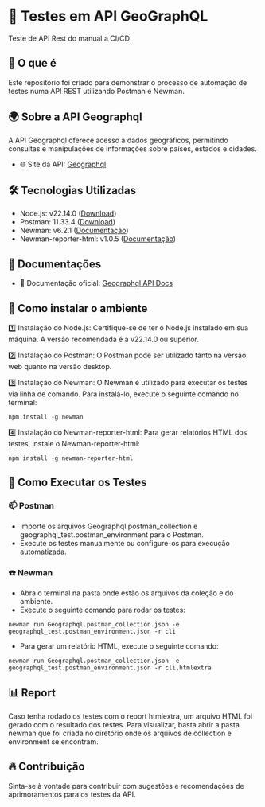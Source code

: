 # 🚀 Testes em API GeoGraphQL
Teste de API Rest do manual a CI/CD

## 🌱 O que é
Este repositório foi criado para demonstrar o processo de automação de testes numa API REST utilizando Postman e Newman.
                                                                                                      
## 🌍 Sobre a API Geographql   
A API Geographql oferece acesso a dados geográficos, permitindo consultas e manipulações de informações sobre países, estados e cidades.                                                    
- 🌐 Site da API: [Geographql](https://geographql.netlify.app/docs/intro/)             

## 🛠 Tecnologias Utilizadas
- Node.js: v22.14.0 ([Download](https://nodejs.org/en/download))
- Postman: 11.33.4 ([Download](https://www.postman.com/downloads/))
- Newman: v6.2.1 ([Documentação](https://www.npmjs.com/package/newman))
- Newman-reporter-html: v1.0.5 ([Documentação](https://www.npmjs.com/package/newman-reporter-html))

## 📂 Documentações
- 🔗 Documentação oficial: [Geographql API Docs](https://geographql.netlify.app/)

                                          
## 📌 Como instalar o ambiente
1️⃣ Instalação do Node.js: Certifique-se de ter o Node.js instalado em sua máquina. A versão recomendada é a v22.14.0 ou superior.

2️⃣ Instalação do Postman: O Postman pode ser utilizado tanto na versão web quanto na versão desktop.

3️⃣ Instalação do Newman: O Newman é utilizado para executar os testes via linha de comando. Para instalá-lo, execute o seguinte comando no terminal:
```
npm install -g newman
```

4️⃣ Instalação do Newman-reporter-html: Para gerar relatórios HTML dos testes, instale o Newman-reporter-html:
```
npm install -g newman-reporter-html
```

## 🤖 Como Executar os Testes
### 📫 Postman
- Importe os arquivos Geographql.postman_collection e geographql_test.postman_environment para o Postman.
- Execute os testes manualmente ou configure-os para execução automatizada.

### ☎️ Newman
- Abra o terminal na pasta onde estão os arquivos da coleção e do ambiente.
- Execute o seguinte comando para rodar os testes:                                                          
```                     
newman run Geographql.postman_collection.json -e geographql_test.postman_environment.json -r cli
```
- Para gerar um relatório HTML, execute o seguinte comando:
```
newman run Geographql.postman_collection.json -e geographql_test.postman_environment.json -r cli,htmlextra
```

## 📊 Report
Caso tenha rodado os testes com o report htmlextra, um arquivo HTML foi gerado com o resultado dos testes. Para visualizar, basta abrir a pasta newman que foi criada no diretório onde os arquivos de collection e environment se encontram.

## 🔥 Contribuição
Sinta-se à vontade para contribuir com sugestões e recomendações de aprimoramentos para os testes da API.



